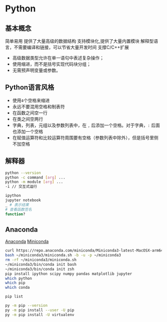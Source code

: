 # Python

## 基本概念

简单易用
提供了大量高级的数据结构
支持模块化,提供了大量内置模块
解释型语言，不需要编译和链接，可以节省大量开发时间
支撑C/C++扩展

- 高级数据类型允许在单一语句中表述复杂操作；
- 使用缩进，而不是括号实现代码块分组；
- 无需预声明变量或参数。

## Python语言风格

- 使用`4`个空格来缩进
- 永远不要混用空格和制表符
- 在函数之间空一行
- 在类之间空两行
- 字典，列表，元组以及参数列表中，在 `,` 后添加一个空格。对于字典，`:` 后面也添加一个空格
- 在赋值运算符和比较运算符周围要有空格（参数列表中除外），但是括号里侧不加空格

## 解释器

```bash
python --version
python -c command [arg] ...
python -m module [arg] ...
-i // 交互式运行
```

```bash
ipython
jupyter notebook
_ # 表示结果
# 查看函数签名
function?
```

## Anaconda

[Anaconda](https://www.anaconda.com/download)
[Miniconda](https://docs.anaconda.com/free/miniconda/index.html)

```bash
curl https://repo.anaconda.com/miniconda/Miniconda3-latest-MacOSX-arm64.sh -o ~/miniconda3/miniconda.sh
bash ~/miniconda3/miniconda.sh -b -u -p ~/miniconda3
rm -rf ~/miniconda3/miniconda.sh
~/miniconda3/bin/conda init bash
~/miniconda3/bin/conda init zsh
pip install ipython scipy numpy pandas matplotlib jupyter
which python
which pip
which conda

pip list

py -m pip --version
py -m pip install --user -U pip
py -m pip install -U virtualenv
```

